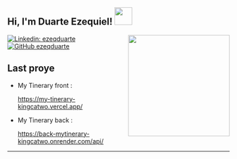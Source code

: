 <h2> Hi, I'm Duarte Ezequiel! <img src="https://cdn-icons-png.flaticon.com/128/8081/8081829.png" width="40"></h2>
<img align='right' src="https://cdn-icons-png.flaticon.com/512/2317/2317963.png" width="230">



[![Linkedin: ezeqduarte](https://img.shields.io/badge/-ezeqduarte-blue?style=flat-square&logo=Linkedin&logoColor=white&link=https://www.linkedin.com/in/thaianebraga/)](https://www.linkedin.com/in/ezequiel-martin-duarte-716b65230/)
[![GitHub ezeqduarte](https://img.shields.io/github/followers/ezeqduarte?label=follow&style=social)](https://github.com/ezeqduarte)


###   

<h2>Last proye</h2>

- My Tinerary front :  <a href="https://my-tinerary-kingcatwo.vercel.app/"><p>https://my-tinerary-kingcatwo.vercel.app/</p></a>
- My Tinerary back :  <a href="https://back-mytinerary-kingcatwo.onrender.com/api/"><p>https://back-mytinerary-kingcatwo.onrender.com/api/</p></a>

---
